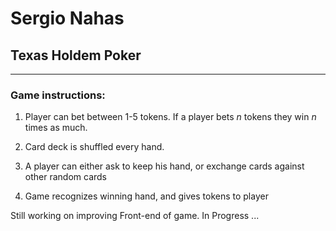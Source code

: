 # Sergio Nahas
## Texas Holdem Poker 
_________________________________________

 



### Game instructions:

1) Player can bet between 1-5 tokens.  If a player bets *n* tokens they win *n* times as much. 

2) Card deck is shuffled every hand.

3) A player can either ask to keep his hand, or exchange cards against other random cards

4) Game recognizes winning hand, and gives tokens to player

Still working on improving Front-end of game. In Progress ...
 

 







